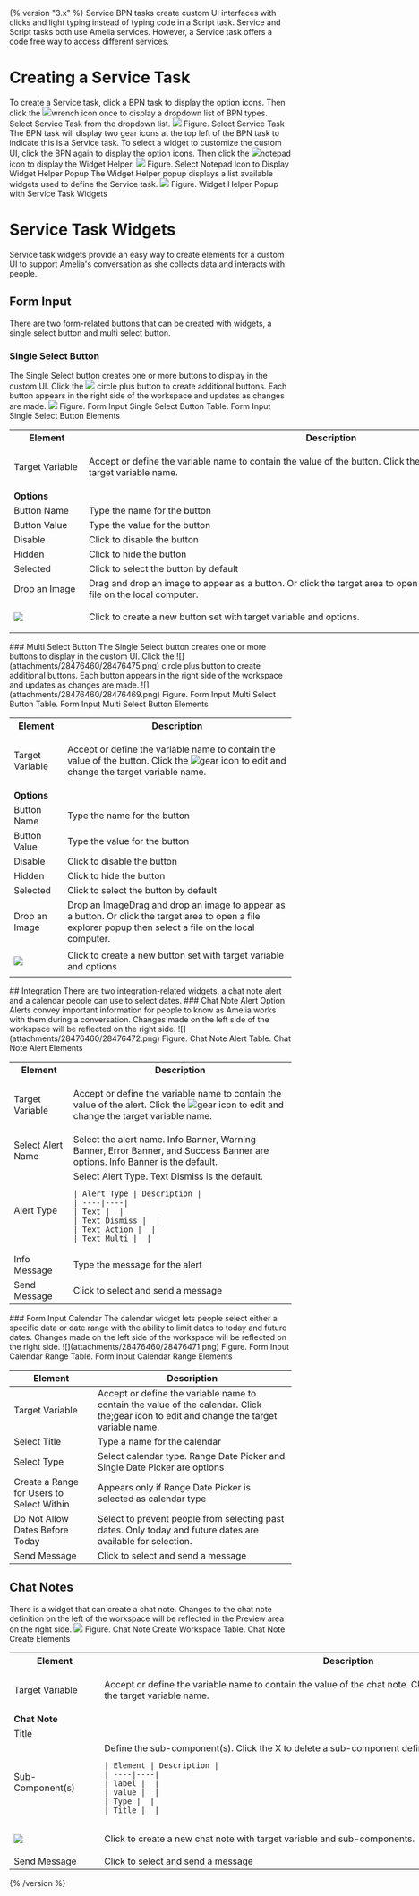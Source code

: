 {% version "3.x" %}
Service BPN tasks create custom UI interfaces with clicks and light typing instead of typing code in a Script task. Service and Script tasks both use Amelia services. However, a Service task offers a code free way to access different services.
# Creating a Service Task
To create a Service task, click a BPN task to display the option icons. Then click the ![](attachments/28476460/28476473.png)wrench icon once to display a dropdown list of BPN types. Select Service Task from the dropdown list.
![](attachments/28476460/28476464.png)
Figure. Select Service Task
The BPN task will display two gear icons at the top left of the BPN task to indicate this is a Service task. To select a widget to customize the custom UI, click the BPN again to display the option icons. Then click the ![](attachments/28476460/28476474.png)notepad icon to display the Widget Helper.
![](attachments/28476460/28476466.png)
Figure. Select Notepad Icon to Display Widget Helper Popup
The Widget Helper popup displays a list available widgets used to define the Service task.
![](attachments/28476460/28476467.png)
Figure. Widget Helper Popup with Service Task Widgets
# Service Task Widgets
Service task widgets provide an easy way to create elements for a custom UI to support Amelia's conversation as she collects data and interacts with people.
## Form Input
There are two form-related buttons that can be created with widgets, a single select button and multi select button.
### Single Select Button
The Single Select button creates one or more buttons to display in the custom UI. Click the ![](attachments/28476460/28476475.png) circle plus button to create additional buttons. Each button appears in the right side of the workspace and updates as changes are made.
![](attachments/28476460/28476468.png)
Figure. Form Input Single Select Button
Table. Form Input Single Select Button Elements
<table class="wrapped confluenceTable" style="width: 1016.0px;">
<tbody>
<tr class="header">
<th class="confluenceTh" style="width: 120.0px">Element</th>
<th class="confluenceTh" style="width: 896.0px">Description</th>
</tr>
&#10;<tr class="odd">
<td class="confluenceTd" style="width: 120.0px">Target Variable</td>
<td class="confluenceTd" style="width: 896.0px"><div class="content-wrapper">
<p>Accept or define the variable name to contain the value of the button. Click the <img src="attachments/28476460/28476477.png" />gear icon to edit and change the target variable name.</p>
</div></td>
</tr>
<tr class="even">
<td colspan="2" class="confluenceTd" style="width: 1016.0px"><strong>Options</strong></td>
</tr>
<tr class="odd">
<td class="confluenceTd" style="width: 120.0px">Button Name</td>
<td class="confluenceTd" style="width: 896.0px">Type the name for the button</td>
</tr>
<tr class="even">
<td class="confluenceTd" style="width: 120.0px">Button Value</td>
<td class="confluenceTd" style="width: 896.0px">Type the value for the button</td>
</tr>
<tr class="odd">
<td class="confluenceTd" style="width: 120.0px">Disable</td>
<td class="confluenceTd" style="width: 896.0px">Click to disable the button</td>
</tr>
<tr class="even">
<td class="confluenceTd" style="width: 120.0px">Hidden</td>
<td class="confluenceTd" style="width: 896.0px">Click to hide the button</td>
</tr>
<tr class="odd">
<td class="confluenceTd" style="width: 120.0px">Selected</td>
<td class="confluenceTd" style="width: 896.0px">Click to select the button by default</td>
</tr>
<tr class="even">
<td class="confluenceTd" style="width: 120.0px">Drop an Image</td>
<td class="confluenceTd" style="width: 896.0px">Drag and drop an image to appear as a button. Or click the target area to open a file explorer popup then select a file on the local computer.</td>
</tr>
<tr class="odd">
<td class="confluenceTd" style="width: 120.0px"><div class="content-wrapper">
<p><img src="attachments/28476460/28476476.png" /></p>
</div></td>
<td class="confluenceTd" style="width: 896.0px">Click to create a new button set with target variable and options.</td>
</tr>
</tbody>
</table>
### Multi Select Button
The Single Select button creates one or more buttons to display in the custom UI. Click the ![](attachments/28476460/28476475.png) circle plus button to create additional buttons. Each button appears in the right side of the workspace and updates as changes are made.
![](attachments/28476460/28476469.png)
Figure. Form Input Multi Select Button
Table. Form Input Multi Select Button Elements
<table class="wrapped confluenceTable">
<tbody>
<tr class="header">
<th class="confluenceTh">Element</th>
<th class="confluenceTh">Description</th>
</tr>
&#10;<tr class="odd">
<td class="confluenceTd">Target Variable</td>
<td class="confluenceTd"><div class="content-wrapper">
<p>Accept or define the variable name to contain the value of the button. Click the <img src="attachments/28476460/28476477.png" />gear icon to edit and change the target variable name.</p>
</div></td>
</tr>
<tr class="even">
<td colspan="2" class="confluenceTd"><strong>Options</strong></td>
</tr>
<tr class="odd">
<td class="confluenceTd">Button Name</td>
<td class="confluenceTd">Type the name for the button</td>
</tr>
<tr class="even">
<td class="confluenceTd">Button Value</td>
<td class="confluenceTd">Type the value for the button</td>
</tr>
<tr class="odd">
<td class="confluenceTd">Disable</td>
<td class="confluenceTd">Click to disable the button</td>
</tr>
<tr class="even">
<td class="confluenceTd">Hidden</td>
<td class="confluenceTd">Click to hide the button</td>
</tr>
<tr class="odd">
<td class="confluenceTd">Selected</td>
<td class="confluenceTd">Click to select the button by default</td>
</tr>
<tr class="even">
<td class="confluenceTd">Drop an Image</td>
<td class="confluenceTd">Drop an ImageDrag and drop an image to appear as a button. Or click the target area to open a file explorer popup then select a file on the local computer.</td>
</tr>
<tr class="odd">
<td class="confluenceTd"><div class="content-wrapper">
<p><img src="attachments/28476460/28476476.png" /></p>
</div></td>
<td class="confluenceTd">Click to create a new button set with target variable and options</td>
</tr>
</tbody>
</table>
## Integration
There are two integration-related widgets, a chat note alert and a calendar people can use to select dates.
### Chat Note Alert Option
Alerts convey important information for people to know as Amelia works with them during a conversation. Changes made on the left side of the workspace will be reflected on the right side.
![](attachments/28476460/28476472.png)
Figure. Chat Note Alert
Table. Chat Note Alert Elements
<table class="wrapped confluenceTable">
<tbody>
<tr class="header">
<th class="confluenceTh">Element</th>
<th class="confluenceTh">Description</th>
</tr>
&#10;<tr class="odd">
<td class="confluenceTd">Target Variable</td>
<td class="confluenceTd"><div class="content-wrapper">
<p>Accept or define the variable name to contain the value of the alert. Click the <img src="attachments/28476460/28476477.png" />gear icon to edit and change the target variable name.</p>
</div></td>
</tr>
<tr class="even">
<td class="confluenceTd">Select Alert Name</td>
<td class="confluenceTd">Select the alert name. Info Banner, Warning Banner, Error Banner, and Success Banner are options. Info Banner is the default.</td>
</tr>
<tr class="odd">
<td class="confluenceTd">Alert Type</td>
<td class="confluenceTd">Select Alert Type. Text Dismiss is the default.
<div class="table-wrap">
<pre class="table"><code>| Alert Type | Description |
| ----|----|
| Text |  |
| Text Dismiss |  |
| Text Action |  |
| Text Multi |  |</code></pre>
</div></td>
</tr>
<tr class="even">
<td class="confluenceTd">Info Message</td>
<td class="confluenceTd">Type the message for the alert</td>
</tr>
<tr class="odd">
<td class="confluenceTd">Send Message</td>
<td class="confluenceTd">Click to select and send a message</td>
</tr>
</tbody>
</table>
### Form Input Calendar
The calendar widget lets people select either a specific data or date range with the ability to limit dates to today and future dates. Changes made on the left side of the workspace will be reflected on the right side.
![](attachments/28476460/28476471.png)
Figure. Form Input Calendar Range
Table. Form Input Calendar Range Elements

| Element | Description |
| ----|----|
| Target Variable | Accept or define the variable name to contain the value of the calendar. Click the;gear icon to edit and change the target variable name. |
| Select Title | Type a name for the calendar |
| Select Type | Select calendar type. Range Date Picker and Single Date Picker are options |
| Create a Range for Users to Select Within | Appears only if Range Date Picker is selected as calendar type |
| Do Not Allow Dates Before Today | Select to prevent people from selecting past dates. Only today and future dates are available for selection. |
| Send Message | Click to select and send a message |

## Chat Notes
There is a widget that can create a chat note. Changes to the chat note definition on the left of the workspace will be reflected in the Preview area on the right side.
![](attachments/28476460/28476470.png)
Figure. Chat Note Create Workspace
Table. Chat Note Create Elements
<table class="wrapped confluenceTable" style="width: 1050.0px;">
<tbody>
<tr class="header">
<th class="confluenceTh" style="width: 147.0px">Element</th>
<th class="confluenceTh" style="width: 903.0px">Description</th>
</tr>
&#10;<tr class="odd">
<td class="confluenceTd" style="width: 147.0px">Target Variable</td>
<td class="confluenceTd" style="width: 903.0px"><div class="content-wrapper">
<p>Accept or define the variable name to contain the value of the chat note. Click the <img src="attachments/28476460/28476477.png" />gear icon to edit and change the target variable name.</p>
</div></td>
</tr>
<tr class="even">
<td colspan="2" class="confluenceTd" style="width: 1050.0px"><strong>Chat Note</strong></td>
</tr>
<tr class="odd">
<td class="confluenceTd" style="width: 147.0px">Title</td>
<td class="confluenceTd" style="width: 903.0px"><br />
</td>
</tr>
<tr class="even">
<td class="confluenceTd" style="width: 147.0px">Sub-Component(s)</td>
<td class="confluenceTd" style="width: 903.0px">Define the sub-component(s). Click the X to delete a sub-component definition.
<div class="table-wrap">
<pre class="table"><code>| Element | Description |
| ----|----|
| label |  |
| value |  |
| Type |  |
| Title |  |</code></pre>
</div></td>
</tr>
<tr class="odd">
<td class="confluenceTd" style="width: 147.0px"><div class="content-wrapper">
<p><img src="attachments/28476460/28476476.png" /></p>
</div></td>
<td class="confluenceTd" style="width: 903.0px">Click to create a new chat note with target variable and sub-components.</td>
</tr>
<tr class="even">
<td class="confluenceTd" style="width: 147.0px">Send Message</td>
<td class="confluenceTd" style="width: 903.0px">Click to select and send a message</td>
</tr>
</tbody>
</table>
{% /version %}
